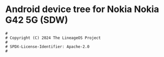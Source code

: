 # Android device tree for Nokia Nokia G42 5G (SDW)

```
#
# Copyright (C) 2024 The LineageOS Project
#
# SPDX-License-Identifier: Apache-2.0
#
```
